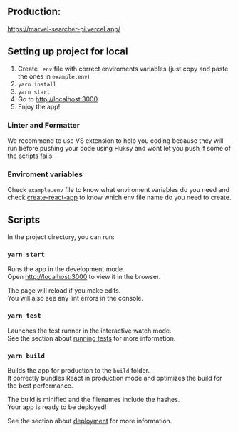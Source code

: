 ## Production:

https://marvel-searcher-pi.vercel.app/

## Setting up project for local

1. Create `.env` file with correct enviroments variables (just copy and paste the ones in `example.env`)
2. `yarn install`
3. `yarn start`
4. Go to [http://localhost:3000](http://localhost:3000)
5. Enjoy the app!

### Linter and Formatter

We recommend to use VS extension to help you coding because they will run before pushing your code using Huksy and wont let you push if some of the scripts fails

### Enviroment variables

Check `example.env` file to know what enviroment variables do you need and check [create-react-app](https://create-react-app.dev/docs/adding-custom-environment-variables/#what-other-env-files-can-be-used) to know which env file name do you need to create.

## Scripts

In the project directory, you can run:

### `yarn start`

Runs the app in the development mode.<br />
Open [http://localhost:3000](http://localhost:3000) to view it in the browser.

The page will reload if you make edits.<br />
You will also see any lint errors in the console.

### `yarn test`

Launches the test runner in the interactive watch mode.<br />
See the section about [running tests](https://facebook.github.io/create-react-app/docs/running-tests) for more information.

### `yarn build`

Builds the app for production to the `build` folder.<br />
It correctly bundles React in production mode and optimizes the build for the best performance.

The build is minified and the filenames include the hashes.<br />
Your app is ready to be deployed!

See the section about [deployment](https://facebook.github.io/create-react-app/docs/deployment) for more information.
